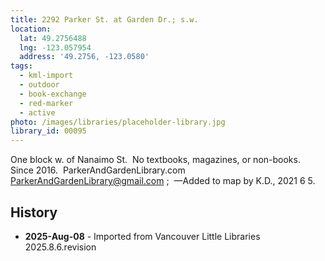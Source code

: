 ```yaml
---
title: 2292 Parker St. at Garden Dr.; s.w.
location:
  lat: 49.2756488
  lng: -123.057954
  address: '49.2756, -123.0580'
tags:
  - kml-import
  - outdoor
  - book-exchange
  - red-marker
  - active
photo: /images/libraries/placeholder-library.jpg
library_id: 00095
---
```

One block w. of Nanaimo St. 
No textbooks, magazines, or non-books.   
Since 2016.  ParkerAndGardenLibrary.com ParkerAndGardenLibrary@gmail.com ; 
—Added to map by K.D., 2021 6 5.

## History
- **2025-Aug-08** - Imported from Vancouver Little Libraries 2025.8.6.revision
